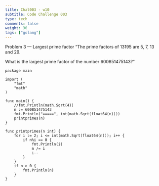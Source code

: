 ```yaml
---
title: Chal003 - w10
subtitle: Code Challenge 003
type: tech
comments: false
weight: 30
tags: ["golang"]
---
```



Problem 3 — Largest prime factor
“The prime factors of 13195 are 5, 7, 13 and 29.

What is the largest prime factor of the number 600851475143?”



<!--more-->

~~~
package main

import (
	"fmt"
	"math"
)

func main() {
	//fmt.Println(math.Sqrt(4))
	n := 600851475143
	fmt.Println("=====", int(math.Sqrt(float64(n))))
	printprimes(n)
}

func printprimes(n int) {
	for i := 2; i <= int(math.Sqrt(float64(n))); i++ {
		if n%i == 0 {
			fmt.Println(i)
			n /= i
			i--
		}
	}
	if n > 0 {
		fmt.Println(n)
	}
}
~~~

